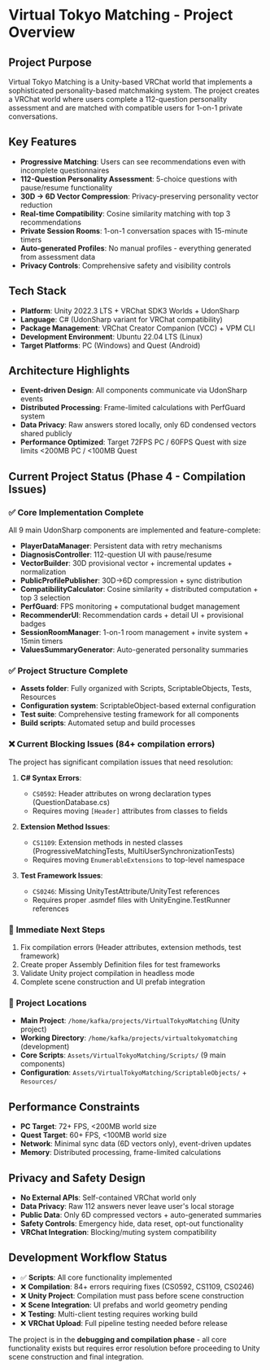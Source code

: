 # Virtual Tokyo Matching - Project Overview

## Project Purpose
Virtual Tokyo Matching is a Unity-based VRChat world that implements a sophisticated personality-based matchmaking system. The project creates a VRChat world where users complete a 112-question personality assessment and are matched with compatible users for 1-on-1 private conversations.

## Key Features
- **Progressive Matching**: Users can see recommendations even with incomplete questionnaires
- **112-Question Personality Assessment**: 5-choice questions with pause/resume functionality  
- **30D → 6D Vector Compression**: Privacy-preserving personality vector reduction
- **Real-time Compatibility**: Cosine similarity matching with top 3 recommendations
- **Private Session Rooms**: 1-on-1 conversation spaces with 15-minute timers
- **Auto-generated Profiles**: No manual profiles - everything generated from assessment data
- **Privacy Controls**: Comprehensive safety and visibility controls

## Tech Stack
- **Platform**: Unity 2022.3 LTS + VRChat SDK3 Worlds + UdonSharp
- **Language**: C# (UdonSharp variant for VRChat compatibility)
- **Package Management**: VRChat Creator Companion (VCC) + VPM CLI
- **Development Environment**: Ubuntu 22.04 LTS (Linux)
- **Target Platforms**: PC (Windows) and Quest (Android)

## Architecture Highlights
- **Event-driven Design**: All components communicate via UdonSharp events
- **Distributed Processing**: Frame-limited calculations with PerfGuard system
- **Data Privacy**: Raw answers stored locally, only 6D condensed vectors shared publicly
- **Performance Optimized**: Target 72FPS PC / 60FPS Quest with size limits <200MB PC / <100MB Quest

## Current Project Status (Phase 4 - Compilation Issues)

### ✅ **Core Implementation Complete**
All 9 main UdonSharp components are implemented and feature-complete:
- **PlayerDataManager**: Persistent data with retry mechanisms
- **DiagnosisController**: 112-question UI with pause/resume
- **VectorBuilder**: 30D provisional vector + incremental updates + normalization
- **PublicProfilePublisher**: 30D→6D compression + sync distribution
- **CompatibilityCalculator**: Cosine similarity + distributed computation + top 3 selection
- **PerfGuard**: FPS monitoring + computational budget management
- **RecommenderUI**: Recommendation cards + detail UI + provisional badges
- **SessionRoomManager**: 1-on-1 room management + invite system + 15min timers
- **ValuesSummaryGenerator**: Auto-generated personality summaries

### ✅ **Project Structure Complete**
- **Assets folder**: Fully organized with Scripts, ScriptableObjects, Tests, Resources
- **Configuration system**: ScriptableObject-based external configuration
- **Test suite**: Comprehensive testing framework for all components
- **Build scripts**: Automated setup and build processes

### ❌ **Current Blocking Issues (84+ compilation errors)**
The project has significant compilation issues that need resolution:

1. **C# Syntax Errors**: 
   - `CS0592`: Header attributes on wrong declaration types (QuestionDatabase.cs)
   - Requires moving `[Header]` attributes from classes to fields

2. **Extension Method Issues**:
   - `CS1109`: Extension methods in nested classes (ProgressiveMatchingTests, MultiUserSynchronizationTests)
   - Requires moving `EnumerableExtensions` to top-level namespace

3. **Test Framework Issues**:
   - `CS0246`: Missing UnityTestAttribute/UnityTest references
   - Requires proper .asmdef files with UnityEngine.TestRunner references

### 🔄 **Immediate Next Steps**
1. Fix compilation errors (Header attributes, extension methods, test framework)
2. Create proper Assembly Definition files for test frameworks
3. Validate Unity project compilation in headless mode
4. Complete scene construction and UI prefab integration

### 📂 **Project Locations**
- **Main Project**: `/home/kafka/projects/VirtualTokyoMatching` (Unity project)
- **Working Directory**: `/home/kafka/projects/virtualtokyomatching` (development)
- **Core Scripts**: `Assets/VirtualTokyoMatching/Scripts/` (9 main components)
- **Configuration**: `Assets/VirtualTokyoMatching/ScriptableObjects/` + `Resources/`

## Performance Constraints
- **PC Target**: 72+ FPS, <200MB world size
- **Quest Target**: 60+ FPS, <100MB world size  
- **Network**: Minimal sync data (6D vectors only), event-driven updates
- **Memory**: Distributed processing, frame-limited calculations

## Privacy and Safety Design
- **No External APIs**: Self-contained VRChat world only
- **Data Privacy**: Raw 112 answers never leave user's local storage
- **Public Data**: Only 6D compressed vectors + auto-generated summaries
- **Safety Controls**: Emergency hide, data reset, opt-out functionality
- **VRChat Integration**: Blocking/muting system compatibility

## Development Workflow Status
- ✅ **Scripts**: All core functionality implemented
- ❌ **Compilation**: 84+ errors requiring fixes (CS0592, CS1109, CS0246)  
- ❌ **Unity Project**: Compilation must pass before scene construction
- ❌ **Scene Integration**: UI prefabs and world geometry pending
- ❌ **Testing**: Multi-client testing requires working build
- ❌ **VRChat Upload**: Full pipeline testing needed before release

The project is in the **debugging and compilation phase** - all core functionality exists but requires error resolution before proceeding to Unity scene construction and final integration.